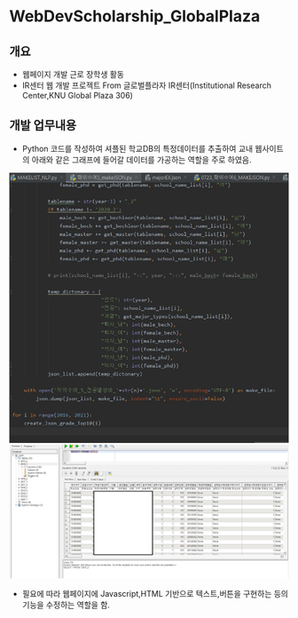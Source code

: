 # WebDevScholarship_GlobalPlaza

## 개요 

- 웹페이지 개발 근로 장학생 활동 
- IR센터 웹 개발 프로젝트 From 글로벌플라자 IR센터(Institutional Research Center,KNU Global Plaza 306) 


## 개발 업무내용

- Python 코드를 작성하여 셔플된 학교DB의 특정데이터를 추출하여 교내 웹사이트의 아래와 같은 그래프에 들어갈 데이터를 가공하는 역할을 주로 하였음.

<img src="IR6.jpg">

<img src="IR5.jpg">


- 필요에 따라 웹페이지에 Javascript,HTML 기반으로 텍스트,버튼을 구현하는 등의 기능을 수정하는 역할을 함.








